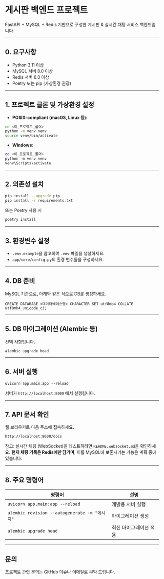 # 게시판 백엔드 프로젝트

FastAPI + MySQL + Redis 기반으로 구성한 게시판 & 실시간 채팅 서비스 백엔드입니다.

---

## 0. 요구사항

- Python 3.11 이상
- MySQL 서버 8.0 이상
- Redis 서버 6.0 이상
- Poetry 또는 pip (가상환경 권장)

---

## 1. 프로젝트 클론 및 가상환경 설정

- **POSIX-compliant (macOS, Linux 등)**:

```bash
cd <이_프로젝트_폴더>
python -m venv venv
source venv/bin/activate
```

- **Windows**:

```powershell
cd <이_프로젝트_폴더>
python -m venv venv
venv\Scripts\activate
```

---

## 2. 의존성 설치

```bash
pip install --upgrade pip
pip install -r requirements.txt
```

또는 Poetry 사용 시

```bash
poetry install
```

---

## 3. 환경변수 설정

- `.env.example`을 참고하여 `.env` 파일을 생성하세요.
- `app/core/config.py`의 환경 변수들을 구성하세요.

---

## 4. DB 준비

MySQL 기준으로, 아래와 같은 식으로 DB를 생성하세요.

```
CREATE DATABASE <데이터베이스명> CHARACTER SET utf8mb4 COLLATE utf8mb4_unicode_ci;
```

---

## 5. DB 마이그레이션 (Alembic 등)

선택 사항입니다.

```
alembic upgrade head
```

---

## 6. 서버 실행

```
uvicorn app.main:app --reload
```

서버가 `http://localhost:8000` 에서 실행됩니다.

---

## 7. API 문서 확인

웹 브라우저로 다음 주소에 접속하세요.

```
http://localhost:8000/docs
```

참고: 실시간 채팅 (WebSocket)을 테스트하려면 `README.websocket.md`을 확인하세요. **현재 채팅 기록은 Redis에만 담기며**, 이를 MySQL에 보존시키는 기능은 계획 중에 있습니다.

---

## 8. 주요 명령어

| 명령어                             | 설명                    |
|----------------------------------|-------------------------|
| `uvicorn app.main:app --reload`  | 개발용 서버 실행         |
| `alembic revision --autogenerate -m "메시지"` | 마이그레이션 생성  |
| `alembic upgrade head`            | 최신 마이그레이션 적용    |

---

## 문의

프로젝트 관련 문의는 GitHub 이슈나 이메일로 부탁 드립니다.

